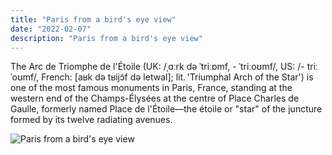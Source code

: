 ```yaml
---
title: "Paris from a bird's eye view"
date: "2022-02-07"
description: "Paris from a bird's eye view"
---
```


The Arc de Triomphe de l'Étoile (UK: /ˌɑːrk də ˈtriːɒmf, - ˈtriːoʊmf/, US: /- triːˈoʊmf/, French: [aʁk də tʁijɔ̃f də letwal]; lit. 'Triumphal Arch of the Star') is one of the most famous monuments in Paris, France, standing at the western end of the Champs-Élysées at the centre of Place Charles de Gaulle, formerly named Place de l'Étoile—the étoile or "star" of the juncture formed by its twelve radiating avenues. 

![Paris from a bird's eye view](../images/wallpaper.jpg)
